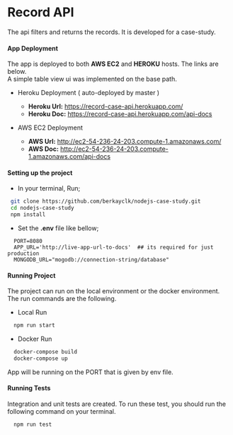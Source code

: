 # Record API

The api filters and returns the records. It is developed for a case-study.  

#### App Deployment
The app is deployed to both **AWS EC2** and **HEROKU** hosts. The links are below.  
A simple table view ui was implemented on the base path. 
 
- Heroku Deployment ( auto-deployed by master )
    - **Heroku Url:** https://record-case-api.herokuapp.com/  
    - **Heroku Doc:** https://record-case-api.herokuapp.com/api-docs

- AWS EC2 Deployment
    - **AWS Url:** http://ec2-54-236-24-203.compute-1.amazonaws.com/  
    - **AWS Doc:** http://ec2-54-236-24-203.compute-1.amazonaws.com/api-docs

#### Setting up the project

- In your terminal, Run;
 ```bash
  git clone https://github.com/berkayclk/nodejs-case-study.git
  cd nodejs-case-study
  npm install
  ```
* Set the **.env** file like bellow;
```
  PORT=8080
  APP_URL='http://live-app-url-to-docs'  ## its required for just production
  MONGODB_URL="mogodb://connection-string/database"
```

#### Running Project

The project can run on the local environment or the docker environment. The run commands are the following.  

* Local Run

```bash
  npm run start
```

* Docker Run
```bash
  docker-compose build
  docker-compose up
```

App will be running on the PORT that is given by env file.

#### Running Tests

Integration and unit tests are created. To run these test, you should run the following command on your terminal.
```bash
  npm run test
```
